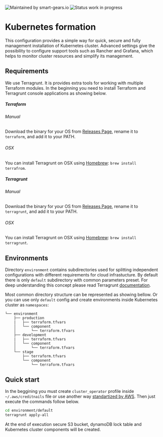 ![Maintained by smart-gears.io](https://img.shields.io/badge/maintained%20by-smart--gears.io-green.svg?style=for-the-badge&logo=appveyor)
![Status work in progress](https://img.shields.io/badge/status-work%20in%20progress-red.svg?style=for-the-badge&logo=appveyor)
# Kubernetes formation
This configuration provides a simple way for quick, secure and fully management installation of Kubernetes cluster. Advanced settings give the possibility to configure support tools such as Rancher and Grafana, which helps to monitor cluster resources and simplify its management.

## Requirements
We use Terragrunt. It is provides extra tools for working with multiple Terraform modules. In the beginning you need to install Terraform and Terragrunt console applications as showing below.

##### Terraform
###### Manual
Download the binary for your OS from [Releases Page](https://www.terraform.io/downloads.html), rename it to `terraform`, and add it to your PATH.
###### OSX
You can install Terragrunt on OSX using [Homebrew](https://brew.sh/): `brew install terrafrom`.
##### Terragrunt
###### Manual
Download the binary for your OS from [Releases Page](https://github.com/gruntwork-io/terragrunt/releases), rename it to `terragrunt`, and add it to your PATH.
###### OSX
You can install Terragrunt on OSX using [Homebrew](https://brew.sh/): `brew install terragrunt`.

## Environments
Directory `environment` contains subdirectories used for splitting independent configurations with different requirements for cloud infrastucture. By default there is only `default` subdirectory with common parameters preset. For deep understanding this concept please read Terragrunt [documentation](https://github.com/gruntwork-io/terragrunt).

Most common directory structure can be represented as showing bellow. Or you can use only `default` config and create environments inside Kubernetes cluster as `namespaces`:
```
└── environment
    ├── production
    |   ├── terraform.tfvars
    │   └── component
    │       └── terraform.tfvars
    ├── development
    |   ├── terraform.tfvars
    │   └── component
    │       └── terraform.tfvars
    └── stage
        ├── terraform.tfvars
        └── component
            └── terraform.tfvars
```

## Quick start
In the beggining you must create `cluster_operator` profile inside `~/.aws/creditnails` file or use another 
way [standartized by AWS](https://aws.amazon.com/blogs/security/a-new-and-standardized-way-to-manage-credentials-in-the-aws-sdks/). Then just execute the commands follow below.
```sh
cd environment/default
terragrunt apply-all
```
At the end of execution secure S3 bucket, dynamoDB lock table and Kubernetes cluster components will be created.